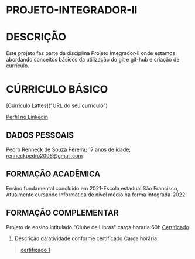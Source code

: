 # PROJETO-INTEGRADOR-II

# DESCRIÇÃO

Este projeto faz parte da disciplina Projeto Integrador-ll onde estamos abordando conceitos básicos da utilização do git e git-hub e criação de currículo.

# CÚRRICULO BÁSICO

[Currículo Lattes]("URL do seu currículo")

[Perfil no Linkedin](www.linkedin.com/in/pedro-pereira-7553a2302)

## DADOS PESSOAIS

Pedro Renneck de Souza Pereira;
17 anos de idade;
renneckpedro2006@gmail.com

## FORMAÇÃO ACADÊMICA
Ensino fundamental concluído em 2021-Escola estadual São Francisco, Atualmente cursando Informatica de nível médio na forma integrada-2022.

## FORMAÇÃO COMPLEMENTAR
Projeto de ensino intitulado "Clube de Libras" carga horaria:60h [Certificado](PEDRO-RENNECK-Libras.pdf)


1. Descrição da atividade conforme certificado
Carga horária: 

> [certificado 1](certificado1.pdf) 
